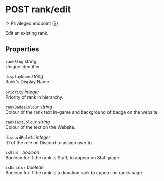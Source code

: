 # <span class="badge badge-light">POST</span> <span class="badge badge-light">rank/edit</span>

!> Privileged endpoint ([?](privileged.md))

Edit an existing rank.

## Properties

`rankSlug` *string*  
Unique Identifier.

`displayName` *string*  
Rank's Display Name.

`priority` *integer*  
Priority of rank in hierarchy.

`rankBadgeColour` *string*  
Colour of the rank text in-game and background of badge on the website.

`rankTextColour` *string*  
Colour of the text on the Website.

`discordRoleId` *integer*  
ID of the role on Discord to assign user to.

`isStaff` *boolean*  
Boolean for if the rank is Staff, to appear on Staff page.

`isDonator` *boolean*  
Boolean for if the rank is a donation rank to appear on ranks page.

